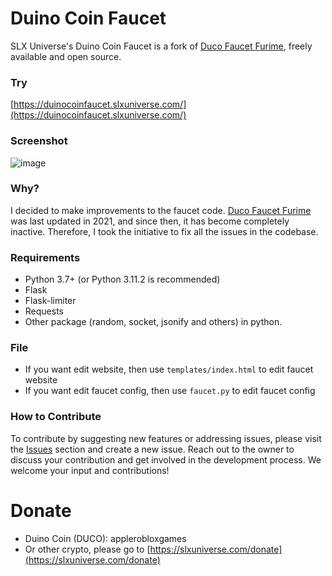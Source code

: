 # Duino Coin Faucet
SLX Universe's Duino Coin Faucet is a fork of [Duco Faucet Furime](https://codeberg.org/Furim/Duco_Faucet_Furime), freely available and open source.

### Try
[https://duinocoinfaucet.slxuniverse.com/](https://duinocoinfaucet.slxuniverse.com/)

### Screenshot
![image](https://github.com/SLXUniverse/DuinoCoinFaucet/assets/109912460/2f5b9294-36c5-4d33-9b18-eb20cc66652e)

### Why?
I decided to make improvements to the faucet code. [Duco Faucet Furime](https://codeberg.org/Furim/Duco_Faucet_Furime) was last updated in 2021, and since then, it has become completely inactive. Therefore, I took the initiative to fix all the issues in the codebase.

### Requirements
- Python 3.7+ (or Python 3.11.2 is recommended)
- Flask
- Flask-limiter
- Requests
- Other package (random, socket, jsonify and others) in python.

### File
- If you want edit website, then use ``templates/index.html`` to edit faucet website
- If you want edit faucet config, then use ``faucet.py`` to edit faucet config

### How to Contribute
To contribute by suggesting new features or addressing issues, please visit the [Issues](https://github.com/SLXUniverse/DuinoCoinFaucet/issues) section and create a new issue. Reach out to the owner to discuss your contribution and get involved in the development process. We welcome your input and contributions!

# Donate
- Duino Coin (DUCO): applerobloxgames
- Or other crypto, please go to [https://slxuniverse.com/donate](https://slxuniverse.com/donate)
